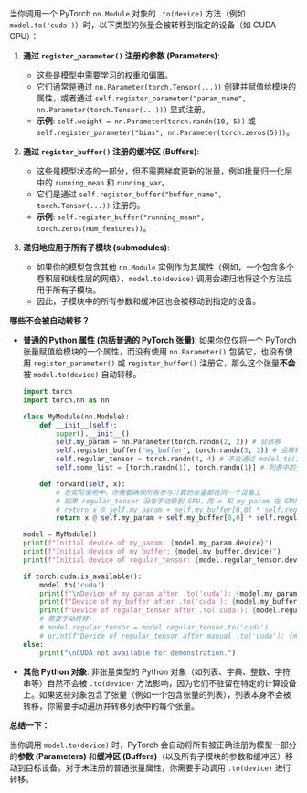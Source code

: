 当你调用一个 PyTorch `nn.Module` 对象的 `.to(device)` 方法（例如 `model.to('cuda')`）时，以下类型的张量会被转移到指定的设备（如 CUDA GPU）：

1. **通过 `register_parameter()` 注册的参数 (Parameters)**:
   
    - 这些是模型中需要学习的权重和偏置。
    - 它们通常是通过 `nn.Parameter(torch.Tensor(...))` 创建并赋值给模块的属性，或者通过 `self.register_parameter("param_name", nn.Parameter(torch.Tensor(...)))` 显式注册。
    - **示例**: `self.weight = nn.Parameter(torch.randn(10, 5))` 或 `self.register_parameter("bias", nn.Parameter(torch.zeros(5)))`。
2. **通过 `register_buffer()` 注册的缓冲区 (Buffers)**:
   
    - 这些是模型状态的一部分，但不需要梯度更新的张量，例如批量归一化层中的 `running_mean` 和 `running_var`。
    - 它们是通过 `self.register_buffer("buffer_name", torch.Tensor(...))` 注册的。
    - **示例**: `self.register_buffer("running_mean", torch.zeros(num_features))`。
3. **递归地应用于所有子模块 (submodules)**:
   - 如果你的模型包含其他 `nn.Module` 实例作为其属性（例如，一个包含多个卷积层和线性层的网络），`model.to(device)` 调用会递归地将这个方法应用于所有子模块。
    - 因此，子模块中的所有参数和缓冲区也会被移动到指定的设备。

**哪些不会被自动转移？**

- **普通的 Python 属性 (包括普通的 PyTorch 张量)**: 如果你仅仅将一个 PyTorch 张量赋值给模块的一个属性，而没有使用 `nn.Parameter()` 包装它，也没有使用 `register_parameter()` 或 `register_buffer()` 注册它，那么这个张量**不会**被 `model.to(device)` 自动转移。
  
  
    ```python
    import torch
    import torch.nn as nn
    
    class MyModule(nn.Module):
        def __init__(self):
            super().__init__()
            self.my_param = nn.Parameter(torch.randn(2, 2)) # 会转移
            self.register_buffer("my_buffer", torch.randn(3, 3)) # 会转移
            self.regular_tensor = torch.randn(4, 4) # 不会通过 model.to() 自动转移
            self.some_list = [torch.randn(1), torch.randn(1)] # 列表中的张量不会自动转移
    
        def forward(self, x):
            # 在实际使用中，你需要确保所有参与计算的张量都在同一个设备上
            # 如果 regular_tensor 没有手动移到 GPU，而 x 和 my_param 在 GPU，这里会报错
            # return x @ self.my_param + self.my_buffer[0,0] * self.regular_tensor
            return x @ self.my_param + self.my_buffer[0,0] * self.regular_tensor.to(x.device) # 正确做法
    
    model = MyModule()
    print(f"Initial device of my_param: {model.my_param.device}")
    print(f"Initial device of my_buffer: {model.my_buffer.device}")
    print(f"Initial device of regular_tensor: {model.regular_tensor.device}")
    
    if torch.cuda.is_available():
        model.to('cuda')
        print(f"\nDevice of my_param after .to('cuda'): {model.my_param.device}")
        print(f"Device of my_buffer after .to('cuda'): {model.my_buffer.device}")
        print(f"Device of regular_tensor after .to('cuda'): {model.regular_tensor.device}") # 仍然是 cpu
        # 需要手动转移:
        # model.regular_tensor = model.regular_tensor.to('cuda')
        # print(f"Device of regular_tensor after manual .to('cuda'): {model.regular_tensor.device}")
    else:
        print("\nCUDA not available for demonstration.")
    ```
    
- **其他 Python 对象**: 非张量类型的 Python 对象（如列表、字典、整数、字符串等）自然不会被 `.to(device)` 方法影响，因为它们不驻留在特定的计算设备上。如果这些对象包含了张量（例如一个包含张量的列表），列表本身不会被转移，你需要手动遍历并转移列表中的每个张量。

**总结一下：**

当你调用 `model.to(device)` 时，PyTorch 会自动将所有被正确注册为模型一部分的**参数 (Parameters)** 和**缓冲区 (Buffers)**（以及所有子模块的参数和缓冲区）移动到目标设备。对于未注册的普通张量属性，你需要手动调用 `.to(device)` 进行转移。